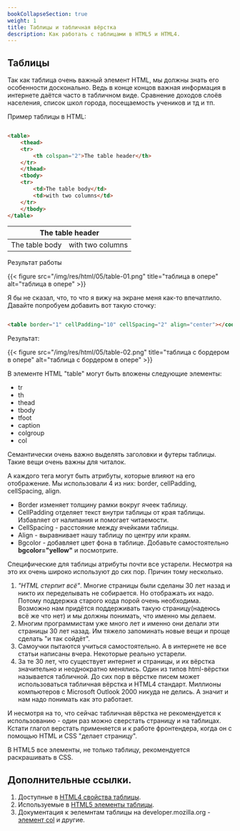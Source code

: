 ```yaml
---
bookCollapseSection: true 
weight: 1 
title: Таблицы и табличная вёрстка 
description: Как работать с таблицами в HTML5 и HTML4.
---
```


## Таблицы

Так как таблица очень важный элемент HTML, мы должны знать его особенности досконально. Ведь в конце концов важная
информация в интернете даётся часто в табличном виде. Сравнение доходов слоёв населения, список школ города,
посещаемость учеников и тд и тп.

Пример таблицы в HTML:

```HTML

<table>
    <thead>
    <tr>
        <th colspan="2">The table header</th>
    </tr>
    </thead>
    <tbody>
    <tr>
        <td>The table body</td>
        <td>with two columns</td>
    </tr>
    </tbody>
</table>
```

<html>
<table>
    <thead>
        <tr>
            <th colspan="2">The table header</th>
        </tr>
    </thead>
    <tbody>
        <tr>
            <td>The table body</td>
            <td>with two columns</td>
        </tr>
    </tbody>
</table>
</html>

Результат работы

{{< figure src="/img/res/html/05/table-01.png" title="таблица в опере" alt="таблица в опере" >}}

Я бы не сказал, что, то что я вижу на экране меня как-то впечатлило. Давайте попробуем добавить вот такую сточку:

```HTML

<table border="1" cellPadding="10" cellSpacing="2" align="center"></code>
```

Результат:

{{< figure src="/img/res/html/05/table-02.png" title="таблица с бордером в опере" alt="таблица с бордером в опере" >}}

В элементе HTML "table" могут быть вложены следующие элементы:

- tr
- th
- thead
- tbody
- tfoot
- caption
- colgroup
- col

Семантически очень важно выделять заголовки и футеры таблицы. Такие вещи очень важны для читалок.

А каждого тега могут быть атрибуты, которые влияют на его отображение. Мы использовали 4 из них: border, cellPadding, cellSpacing, align.

- Border изменяет толщину рамки вокруг ячеек таблицу.
- CellPadding отделяет текст внутри таблицы от края таблицы. Избавляет от налипания и помогает читаемости.
- CellSpacing - расстояние между ячейками таблицы.
- Align - выравнивает нашу таблицу по центру или краям.
- Bgcolor - добавляет цвет фона в таблице. Добавьте самостоятельно **bgcolor="yellow"** и посмотрите.

Специфические для таблицы атрибуты почти все устарели. Несмотря на это их очень широко используют до сих пор. Причин тому несколько.

1. *"HTML стерпит всё"*. Многие страницы были сделаны 30 лет назад и никто их переделывать не собирается. Но отображать их надо. Потому поддержка старого кода порой очень необходима. Возможно нам придётся поддерживать такую страницу(надеюсь всё же что нет) и мы должны понимать, что именно мы делаем.
2. Многим программистам уже много лет и именно они делали эти страницы 30 лет назад. Им тяжело запоминать новые вещи и проще сделать "и так сойдёт".
3. Самоучки пытаются учиться самостоятельно. А в интернете не все статьи написаны вчера. Некоторые реально устарели.
4. За те 30 лет, что существует интернет и страницы, и их вёрстка значительно и неоднократно менялись. Один из типов html-вёрстки называется табличной. До сих пор в вёрстке писем может использоваться табличная вёрстка и HTML4 стандарт. Миллионы компьютеров с Microsoft Outlook 2000 никуда не делись. А значит и нам надо понимать как это работает.

И несмотря на то, что сейчас табличная вёрстка не рекомендуется к использованию - один раз можно сверстать страницу и на таблицах. Кстати глагол верстать применяется и к работе фронтендера, когда он с помощью HTML и CSS "делает страницу".

В HTML5 все элементы, не только таблицу, рекомендуется раскрашивать в CSS.

## Дополнительные ссылки.

1. Доступные в [HTML4 свойства таблицы](https://www.w3.org/TR/html4/struct/tables.html).
2. Используемые в [HTML5 элементы таблицы](https://www.w3.org/TR/html52/tabular-data.html#tabular-data).
3. Документация к эелемнтам таблицы на developer.mozilla.org - [элемент col](https://developer.mozilla.org/en-US/docs/Web/HTML/Element/col) и другие.
